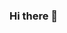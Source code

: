 ### Hi there 👋

<!--
**camillacleanne/camillacleanne** is a ✨ _special_ ✨ repository because its `README.md` (this file) appears on your GitHub profile.
https://www.google.com/url?sa=i&url=https%3A%2F%2Fmonophy.com%2Fgifs%2Fblm-mulher-negra-black-lives-mater-jn24YefOpdUoUyJ5Bu&psig=AOvVaw3I5wcKWJ9L4Gf5XwynWKge&ust=1630694584916000&source=images&cd=vfe&ved=0CAsQjRxqFwoTCLCP4u_44PICFQAAAAAdAAAAABAQ
Here are some ideas to get you started:

- 🔭 I’m currently working on ...
- 🌱 I’m currently learning ...
- 👯 I’m looking to collaborate on ...
- 🤔 I’m looking for help with ...
- 💬 Ask me about ...
- 📫 How to reach me: ...
- 😄 Pronouns: ...
- ⚡ Fun fact: ...
-->
